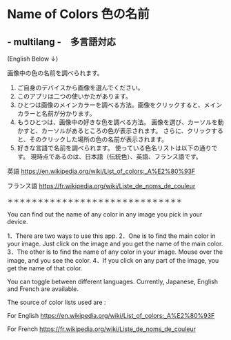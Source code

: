 # Name of Colors 色の名前
## - multilang -　多言語対応

(English Below ↓)

画像中の色の名前を調べられます。

1. ご自身のデバイスから画像を選んでください。
2. このアプリは二つの使いかたがあります。
3. ひとつは画像のメインカラーを調べる方法。画像をクリックすると、メインカラーと名前が分かります。
4. もうひとつは、画像中の好きな色を調べる方法。
   画像を選び、カーソルを動かすと、カーソルがあるところの色が表示されます。 
   さらに、クリックすると、そのクリックした場所の色の名前が表示されます。
5. 好きな言語で名前を調べられます。
   使っている色名リストは以下の通りです。  現時点であるのは、日本語（伝統色）、英語、フランス語です。
  
  
英語 
https://en.wikipedia.org/wiki/List_of_colors:_A%E2%80%93F

フランス語
https://fr.wikipedia.org/wiki/Liste_de_noms_de_couleur  

＊＊＊＊＊＊＊＊＊＊＊＊＊＊＊＊＊＊＊＊＊＊＊＊＊＊＊＊＊

You can find out the name of any color in any image you pick in your device. 

1．There are two ways to use this app.
2．One is to find the main color in your image. Just click on the image and you get the name of the main color.
3．The other is to find the name of any color in your image. Mouse over the image, and you see the color.
4．If you click on any part of the image, you get the name of that color.

You can toggle between different languages.
Currently, Japanese, English and French are available. 

The source of color lists used are :

For English 
https://en.wikipedia.org/wiki/List_of_colors:_A%E2%80%93F

For French
https://fr.wikipedia.org/wiki/Liste_de_noms_de_couleur
